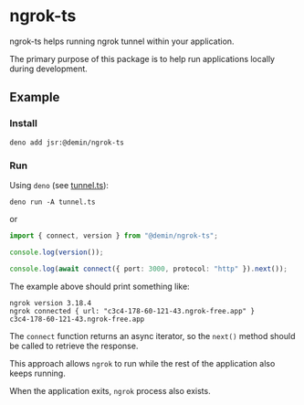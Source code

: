 # ngrok-ts

ngrok-ts helps running ngrok tunnel within your application.

The primary purpose of this package is to help run applications
locally during development.

## Example

### Install

```console
deno add jsr:@demin/ngrok-ts
```

### Run

Using `deno` (see [tunnel.ts](./tunnel.ts)):

```console
deno run -A tunnel.ts
```

or

```typescript
import { connect, version } from "@demin/ngrok-ts";

console.log(version());

console.log(await connect({ port: 3000, protocol: "http" }).next());
```

The example above should print something like:

```console
ngrok version 3.18.4
ngrok connected { url: "c3c4-178-60-121-43.ngrok-free.app" }
c3c4-178-60-121-43.ngrok-free.app
```

The `connect` function returns an async iterator, so the `next()` method
should be called to retrieve the response.

This approach allows `ngrok` to run while the rest of the application also
keeps running.

When the application exits, `ngrok` process also exists.
